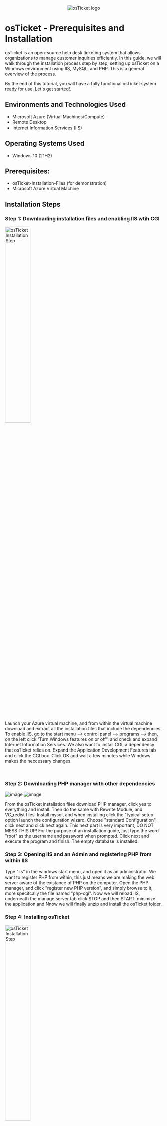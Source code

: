 <p align="center">
<img src="https://i.imgur.com/Clzj7Xs.png" alt="osTicket logo"/>
</p>

<h1>osTicket - Prerequisites and Installation</h1>
osTicket is an open-source help desk ticketing system that allows organizations to manage customer inquiries efficiently. In this guide, we will walk through the installation process step by step, setting up osTicket on a Windows environment using IIS, MySQL, and PHP. This is a general overview of the process.

By the end of this tutorial, you will have a fully functional osTicket system ready for use. Let's get started!.<br />

<h2>Environments and Technologies Used</h2>

- Microsoft Azure (Virtual Machines/Compute)
- Remote Desktop
- Internet Information Services (IIS)

<h2>Operating Systems Used </h2>

- Windows 10</b> (21H2)

<h2>Prerequisites:</h2>

- osTicket-Installation-Files (for demonstration)
- Microsoft Azure Virtual Machine







  
<h2>Installation Steps</h2>
<h3>Step 1: Downloading installation files and enabling IIS wtih CGI</h3>
<img src="https://github.com/user-attachments/assets/e4b421ae-46ab-4e74-9dbe-026582a92ad4" height="40%" width="40%" alt="osTicket Installation Step"/>
<p>
Launch your Azure virtual machine, and from within the virtual machine download and extract all the installation files that include the dependencies. To enable IIS, go to the start menu --> control panel --> programs --> then, on the left click 'Turn Windows features on or off", and check and expand Internet Information Services. We also want to install CGI, a dependency that osTicket relies on. Expand the Application Development Features tab and click the CGI box. Click OK and wait a few minutes while Windows makes the neccessary changes.
</p>
<br />




<h3>Step 2: Downloading PHP manager with other dependencies</h3>

![image](https://github.com/user-attachments/assets/89dbe504-0ecd-407b-a57f-7edcfe8e7851) ![image](https://github.com/user-attachments/assets/da548fc5-f2ff-40c4-8e29-d8a3ce9e6bf7)
<p> From the osTicket installation files download PHP manager, click yes to everything and install. Then do the same with Rewrite Module, and VC_redist files. Install mysql, and when installing click the "typical setup option launch the configuration wizard. Choose "standard Configuration", click next and click next again. This next part is very important, DO NOT MESS THIS UP! For the purpose of an installation guide, just type the word "root" as the username and password when prompted. Click next and execute the program and finish. The empty database is installed.</p>





<h3>Step 3: Opening IIS and an Admin and registering PHP from within IIS</h3>
<p> 
Type "iis" in the windows start menu, and open it as an administrator. We want to register PHP from within, this just means we are making the web server aware of the existance of PHP on the computer. Open the PHP manager, and click "register new PHP version", and simply browse to it, more specifcally the file named "php-cgi". Now we will reload IIS, underneath the manage server tab click STOP and then START. minimize the application and Nnow we will finally unzip and install the osTicket folder. 
</p>




<h3> Step 4: Installing osTicket</h3>
<img src="https://raw.githubusercontent.com/user/repository/branch/assets/96705782-1f70-4669-a823-401bfc8f1c5c.png" height="40%" width="40%" alt="osTicket Installation Step"/>
<p>
To install osTicket v1.15.8, start by navigating to the "osTicket-Installation-Files" folder on your system. Inside, you will find the "osTicket-v1.15.8.zip" file. Extract the contents of this zip file, which will create a folder named "upload." Next, copy the "upload" folder and move it to the C:\inetpub\wwwroot\ directory on your server. Once the folder is placed there, rename it from "upload" to "osTicket." This will ensure that the osTicket files are properly located and ready for web-based configuration.
</p>
























